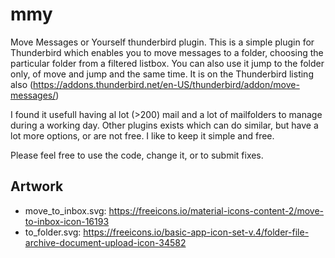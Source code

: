 # mmy
Move Messages or Yourself thunderbird plugin. 
This is a simple plugin for Thunderbird which enables you to move messages to a folder, choosing the particular folder from a filtered listbox. You can also use it jump to the folder only, of move and jump and the same time. It is on the Thunderbird listing also (https://addons.thunderbird.net/en-US/thunderbird/addon/move-messages/)

I found it usefull having al lot (>200) mail and a lot of mailfolders to manage during a working day. Other plugins exists which can do similar, but have a lot more options, or are not free. I like to keep it simple and free.

Please feel free to use the code, change it, or to submit fixes. 

## Artwork

* move_to_inbox.svg: https://freeicons.io/material-icons-content-2/move-to-inbox-icon-16193
* to_folder.svg: https://freeicons.io/basic-app-icon-set-v.4/folder-file-archive-document-upload-icon-34582
